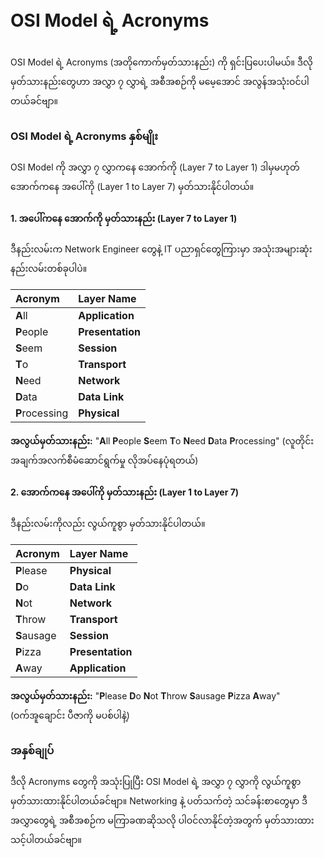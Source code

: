 # OSI Model ရဲ့ Acronyms

OSI Model ရဲ့ Acronyms (အတိုကောက်မှတ်သားနည်း) ကို ရှင်းပြပေးပါမယ်။ ဒီလို မှတ်သားနည်းတွေဟာ အလွှာ ၇ လွှာရဲ့ အစီအစဉ်ကို မမေ့အောင် အလွန်အသုံးဝင်ပါတယ်ခင်ဗျာ။

### **OSI Model ရဲ့ Acronyms နှစ်မျိုး**

OSI Model ကို အလွှာ ၇ လွှာကနေ အောက်ကို (Layer 7 to Layer 1) ဒါမှမဟုတ် အောက်ကနေ အပေါ်ကို (Layer 1 to Layer 7) မှတ်သားနိုင်ပါတယ်။

#### **1. အပေါ်ကနေ အောက်ကို မှတ်သားနည်း (Layer 7 to Layer 1)**

ဒီနည်းလမ်းက Network Engineer တွေနဲ့ IT ပညာရှင်တွေကြားမှာ အသုံးအများဆုံး နည်းလမ်းတစ်ခုပါပဲ။

| Acronym        | Layer Name       |
| :------------- | :--------------- |
| **A**ll        | **Application**  |
| **P**eople     | **Presentation** |
| **S**eem       | **Session**      |
| **T**o         | **Transport**    |
| **N**eed       | **Network**      |
| **D**ata       | **Data Link**    |
| **P**rocessing | **Physical**     |

**အလွယ်မှတ်သားနည်း:** "**A**ll **P**eople **S**eem **T**o **N**eed **D**ata **P**rocessing" (လူတိုင်း အချက်အလက်စီမံဆောင်ရွက်မှု လိုအပ်နေပုံရတယ်)

#### **2. အောက်ကနေ အပေါ်ကို မှတ်သားနည်း (Layer 1 to Layer 7)**

ဒီနည်းလမ်းကိုလည်း လွယ်ကူစွာ မှတ်သားနိုင်ပါတယ်။

| Acronym     | Layer Name       |
| :---------- | :--------------- |
| **P**lease  | **Physical**     |
| **D**o      | **Data Link**    |
| **N**ot     | **Network**      |
| **T**hrow   | **Transport**    |
| **S**ausage | **Session**      |
| **P**izza   | **Presentation** |
| **A**way    | **Application**  |

**အလွယ်မှတ်သားနည်း:** "**P**lease **D**o **N**ot **T**hrow **S**ausage **P**izza **A**way" (ဝက်အူချောင်း ပီဇာကို မပစ်ပါနဲ့)

### **အနှစ်ချုပ်**

ဒီလို Acronyms တွေကို အသုံးပြုပြီး OSI Model ရဲ့ အလွှာ ၇ လွှာကို လွယ်ကူစွာ မှတ်သားထားနိုင်ပါတယ်ခင်ဗျာ။ Networking နဲ့ ပတ်သက်တဲ့ သင်ခန်းစာတွေမှာ ဒီအလွှာတွေရဲ့ အစီအစဉ်က မကြာခဏဆိုသလို ပါဝင်လာနိုင်တဲ့အတွက် မှတ်သားထားသင့်ပါတယ်ခင်ဗျာ။

